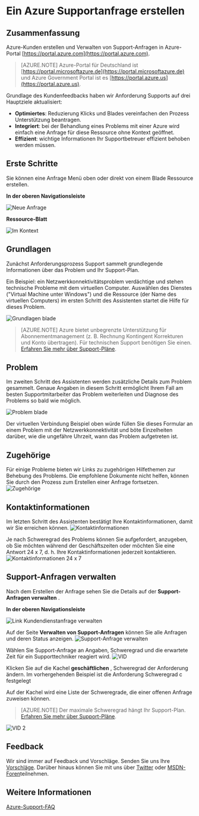 <properties
     pageTitle="Ein Azure Supportanfrage erstellen | Microsoft Azure"
     description="Ein Azure Supportanfrage erstellen"
     services="Azure Supportability"
     documentationCenter=""
     authors="ganganarayanan"
     manager="scotthit"
     editor=""/>

<tags
     ms.service="azure-supportability"
     ms.workload="na"
     ms.tgt_pltfrm="na"
     ms.devlang="na"
     ms.topic="article"
     ms.date="10/25/2016"
     ms.author="gangan"/>

# <a name="how-to-create-an-azure-support-request"></a>Ein Azure Supportanfrage erstellen

## <a name="summary"></a>Zusammenfassung
Azure-Kunden erstellen und Verwalten von Support-Anfragen in Azure-Portal [https://portal.azure.com](https://portal.azure.com).
>[AZURE.NOTE] Azure-Portal für Deutschland ist [https://portal.microsoftazure.de](https://portal.microsoftazure.de) und Azure Government Portal ist es [https://portal.azure.us](https://portal.azure.us).

Grundlage des Kundenfeedbacks haben wir Anforderung Supports auf drei Hauptziele aktualisiert:

- **Optimiertes**: Reduzierung Klicks und Blades vereinfachen den Prozess Unterstützung beantragen.
- **Integriert**: bei der Behandlung eines Problems mit einer Azure wird einfach eine Anfrage für diese Ressource ohne Kontext geöffnet.
- **Effizient**: wichtige Informationen Ihr Supportbetreuer effizient behoben werden müssen.

## <a name="getting-started"></a>Erste Schritte
Sie können eine Anfrage Menü oben oder direkt von einem Blade Ressource erstellen.

**In der oberen Navigationsleiste**

![Neue Anfrage](./media/how-to-create-azure-support-request/NewSupportRequest.png)

**Ressource-Blatt**

![Im Kontext](./media/how-to-create-azure-support-request/Incontext.png)

## <a name="basics"></a>Grundlagen
Zunächst Anforderungsprozess Support sammelt grundlegende Informationen über das Problem und Ihr Support-Plan.

Ein Beispiel: ein Netzwerkkonnektivitätsproblem verdächtige und stehen technische Probleme mit dem virtuellen Computer.
Auswählen des Dienstes ("Virtual Machine unter Windows") und die Ressource (der Name des virtuellen Computers) im ersten Schritt des Assistenten startet die Hilfe für dieses Problem.

![Grundlagen blade](./media/how-to-create-azure-support-request/Basics.png)

>[AZURE.NOTE] Azure bietet unbegrenzte Unterstützung für Abonnementmanagement (z. B. Rechnung Kontingent Korrekturen und Konto übertragen). Für technischen Support benötigen Sie einen. [Erfahren Sie mehr über Support-Pläne](https://azure.microsoft.com/support/plans).

## <a name="problem"></a>Problem
Im zweiten Schritt des Assistenten werden zusätzliche Details zum Problem gesammelt. Genaue Angaben in diesem Schritt ermöglicht Ihrem Fall am besten Supportmitarbeiter das Problem weiterleiten und Diagnose des Problems so bald wie möglich.

![Problem blade](./media/how-to-create-azure-support-request/Problem.png)

Der virtuellen Verbindung Beispiel oben würde füllen Sie dieses Formular an einem Problem mit der Netzwerkkonnektivität und böte Einzelheiten darüber, wie die ungefähre Uhrzeit, wann das Problem aufgetreten ist.

## <a name="related-help"></a>Zugehörige
Für einige Probleme bieten wir Links zu zugehörigen Hilfethemen zur Behebung des Problems. Die empfohlene Dokumente nicht helfen, können Sie durch den Prozess zum Erstellen einer Anfrage fortsetzen.
![Zugehörige](./media/how-to-create-azure-support-request/RelatedHelp.png)

## <a name="contact-information"></a>Kontaktinformationen
Im letzten Schritt des Assistenten bestätigt Ihre Kontaktinformationen, damit wir Sie erreichen können.
![Kontaktinformationen](./media/how-to-create-azure-support-request/ContactInformation.png)

Je nach Schweregrad des Problems können Sie aufgefordert, anzugeben, ob Sie möchten während der Geschäftszeiten oder möchten Sie eine Antwort 24 x 7, d. h. Ihre Kontaktinformationen jederzeit kontaktieren.
![Kontaktinformationen 24 x 7](./media/how-to-create-azure-support-request/ContactInformation-2.png)

## <a name="manage-support-requests"></a>Support-Anfragen verwalten
Nach dem Erstellen der Anfrage sehen Sie die Details auf der **Support-Anfragen verwalten** .

**In der oberen Navigationsleiste**

![Link Kundendienstanfrage verwalten](./media/how-to-create-azure-support-request/ManageSupportRequest-link.png)

Auf der Seite **Verwalten von Support-Anfragen** können Sie alle Anfragen und deren Status anzeigen.
![Support-Anfrage verwalten](./media/how-to-create-azure-support-request/ManageSupportRequest.png)

Wählen Sie Support-Anfrage an Angaben, Schweregrad und die erwartete Zeit für ein Supporttechniker reagiert wird.
![VID](./media/how-to-create-azure-support-request/VID.png)

Klicken Sie auf die Kachel **geschäftlichen** , Schweregrad der Anforderung ändern. Im vorhergehenden Beispiel ist die Anforderung Schweregrad c festgelegt

Auf der Kachel wird eine Liste der Schweregrade, die einer offenen Anfrage zuweisen können.

>[AZURE.NOTE] Der maximale Schweregrad hängt Ihr Support-Plan. [Erfahren Sie mehr über Support-Pläne](https://azure.microsoft.com/support/plans).

![VID 2](./media/how-to-create-azure-support-request/VID-2.png)

## <a name="feedback"></a>Feedback
Wir sind immer auf Feedback und Vorschläge. Senden Sie uns Ihre [Vorschläge](https://feedback.azure.com/forums/266794-support-feedback). Darüber hinaus können Sie mit uns über [Twitter](https://twitter.com/azuresupport) oder [MSDN-Foren](https://social.msdn.microsoft.com/Forums/azure)teilnehmen.

## <a name="learn-more"></a>Weitere Informationen
[Azure-Support-FAQ](https://azure.microsoft.com/support/faq)
